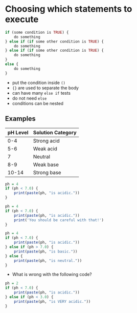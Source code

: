 # Choosing which statements to execute

```r
if (some condition is TRUE) {
    do something
} else if (if some other condition is TRUE) {
    do something
} else if (if some other condition is TRUE) {
    do something
}
else {
    do something
}
```

- put the condition inside `()`
- `{}` are used to separate the body
- can have many `else if` tests
- do not need `else`
- conditions can be nested

## Examples

| pH Level | Solution Category |
|----------|-------------------|
| 0-4      | Strong acid       |
| 5-6      | Weak acid         |
| 7        | Neutral           |
| 8-9      | Weak base         |
| 10-14    | Strong base       |

```r
ph = 4
if (ph < 7.0) {
    print(paste(ph, "is acidic.")) 
}
```

```r
ph = 4
if (ph < 7.0) {
    print(paste(ph, "is acidic.")) 
    print('You should be careful with that!')
}

```

```r
ph = 4
if (ph < 7.0) {
    print(paste(ph, "is acidic.")) 
} else if (ph > 7.0) {
    print(paste(ph, "is basic."))  
} else {
    print(paste(ph, "is neutral."))  
}
```

- What is wrong with the following code?

```r
ph = 2
if (ph < 7.0) {
    print(paste(ph, "is acidic.")) 
} else if (ph < 3.0) {
    print(paste(ph, "is VERY acidic.")) 
}
```
